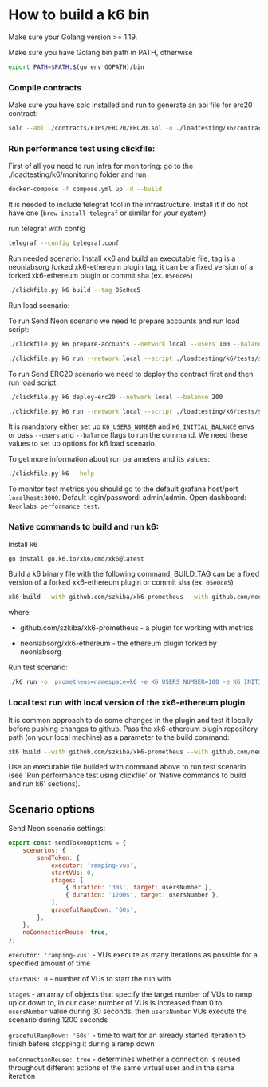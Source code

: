 # How to build a k6 bin

Make sure your Golang version >= 1.19.

Make sure you have Golang bin path in PATH, otherwise
```bash
export PATH=$PATH:$(go env GOPATH)/bin
```

### Compile contracts
Make sure you have solc installed and run to generate an abi file for erc20 contract:
```bash
solc --abi ./contracts/EIPs/ERC20/ERC20.sol -o ./loadtesting/k6/contracts/ERC20
```

### Run performance test using clickfile:
First of all you need to run infra for monitoring:
go to the ./loadtesting/k6/monitoring folder and run
```bash
docker-compose -f compose.yml up -d --build
```
It is needed to include telegraf tool in the infrastructure. Install it if do not have one (```brew install telegraf``` or similar for your system)

run telegraf with config
```bash
telegraf --config telegraf.conf
```

Run needed scenario:
Install xk6 and build an executable file, tag is a neonlabsorg forked xk6-ethereum plugin tag, it can be a fixed version of a forked xk6-ethereum plugin or commit sha (ex. ```05e0ce5```)
```bash
./clickfile.py k6 build --tag 05e0ce5
```

Run load scenario:

To run Send Neon scenario we need to prepare accounts and run load script:
```bash
./clickfile.py k6 prepare-accounts --network local --users 100 --balance 200

./clickfile.py k6 run --network local --script ./loadtesting/k6/tests/sendNeon.test.js --users 100 --balance 200
```

To run Send ERC20 scenario we need to deploy the contract first and then run load script:
```bash
./clickfile.py k6 deploy-erc20 --network local --balance 200 

./clickfile.py k6 run --network local --script ./loadtesting/k6/tests/sendNeon.test.js --users 100 --balance 200
```

It is mandatory either set up `K6_USERS_NUMBER` and `K6_INITIAL_BALANCE` envs or pass `--users` and `--balance` flags to run the command. We need these values to set up options for k6 load scenario.

To get more information about run parameters and its values:
```bash
./clickfile.py k6 --help
```

To monitor test metrics you should go to the default grafana host/port ```localhost:3000```. Default login/password: admin/admin. Open dashboard: ``` Neonlabs performance test```.

### Native commands to build and run k6:
Install k6
```bash
go install go.k6.io/xk6/cmd/xk6@latest
```
Build a k6 binary file with the following command, BUILD_TAG can be a fixed version of a forked xk6-ethereum plugin or commit sha (ex. ```05e0ce5```)
 ```bash
xk6 build --with github.com/szkiba/xk6-prometheus --with github.com/neonlabsorg/xk6-ethereum@${BUILD_TAG}
```
where: 

- github.com/szkiba/xk6-prometheus - a plugin for working with metrics

- neonlabsorg/xk6-ethereum - the ethereum plugin forked by neonlabsorg

Run test scenario:
```bash
./k6 run -o 'prometheus=namespace=k6 -e K6_USERS_NUMBER=100 -e K6_INITIAL_BALANCE=200 ./loadtesting/k6/tests/sendNeon.test.js
```

### Local test run with local version of the xk6-ethereum plugin
It is common approach to do some changes in the plugin and test it locally before pushing changes to github.
Pass the xk6-ethereum plugin repository path (on your local machine) as a parameter to the build command:
```bash
xk6 build --with github.com/szkiba/xk6-prometheus --with github.com/neonlabsorg/xk6-ethereum="<path_to_xk6_ethereum_plugin_repository>" 
```
Use an executable file builded with command above to run test scenario (see 'Run performance test using clickfile' or 'Native commands to build and run k6' sections).


## Scenario options
Send Neon scenario settings:
```js
export const sendTokenOptions = {
    scenarios: {
        sendToken: {
            executor: 'ramping-vus',
            startVUs: 0,
            stages: [
                { duration: '30s', target: usersNumber },
                { duration: '1200s', target: usersNumber },
            ],
            gracefulRampDown: '60s',
        },
    },
    noConnectionReuse: true,
};
```
```executor: 'ramping-vus'``` -  VUs execute as many iterations as possible for a specified amount of time

```startVUs: 0``` - number of VUs to start the run with

```stages``` - an array of objects that specify the target number of VUs to ramp up or down to, in our case: number of VUs is increased from 0 to `usersNumber` value during 30 seconds, then `usersNumber` VUs execute the scenario during 1200 seconds

```gracefulRampDown: '60s'``` - time to wait for an already started iteration to finish before stopping it during a ramp down 

```noConnectionReuse: true``` - determines whether a connection is reused throughout different actions of the same virtual user and in the same iteration